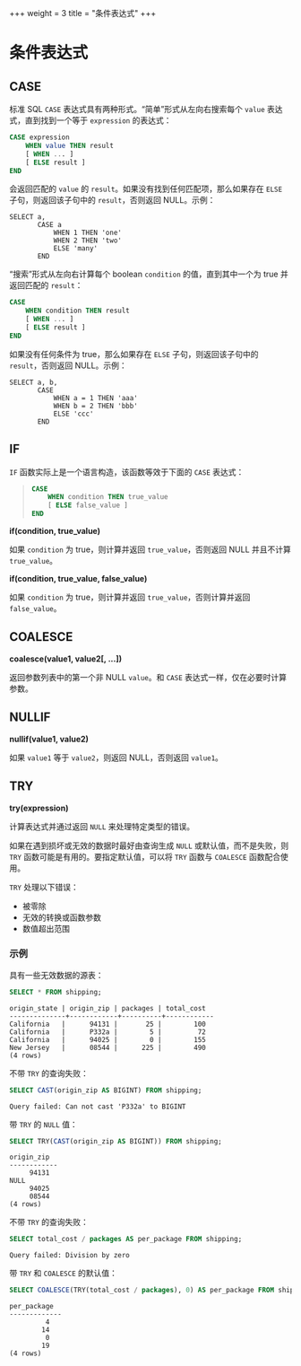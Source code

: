 +++
weight = 3
title = "条件表达式"
+++

# 条件表达式

## CASE

标准 SQL `CASE` 表达式具有两种形式。“简单”形式从左向右搜索每个 `value` 表达式，直到找到一个等于 `expression` 的表达式：

``` sql
CASE expression
    WHEN value THEN result
    [ WHEN ... ]
    [ ELSE result ]
END
```

会返回匹配的 `value` 的 `result`。如果没有找到任何匹配项，那么如果存在 `ELSE` 子句，则返回该子句中的 `result`，否则返回 NULL。示例：

    SELECT a,
           CASE a
               WHEN 1 THEN 'one'
               WHEN 2 THEN 'two'
               ELSE 'many'
           END

“搜索”形式从左向右计算每个 boolean `condition` 的值，直到其中一个为 true 并返回匹配的 `result`：

``` sql
CASE
    WHEN condition THEN result
    [ WHEN ... ]
    [ ELSE result ]
END
```

如果没有任何条件为 true，那么如果存在 `ELSE` 子句，则返回该子句中的 `result`，否则返回 NULL。示例：

    SELECT a, b,
           CASE
               WHEN a = 1 THEN 'aaa'
               WHEN b = 2 THEN 'bbb'
               ELSE 'ccc'
           END

## IF

`IF` 函数实际上是一个语言构造，该函数等效于下面的 `CASE` 表达式：

> ``` sql
> CASE
>     WHEN condition THEN true_value
>     [ ELSE false_value ]
> END
> ```

**if(condition, true\_value)**

如果 `condition` 为 true，则计算并返回 `true_value`，否则返回 NULL 并且不计算 `true_value`。

**if(condition, true\_value, false\_value)**

如果 `condition` 为 true，则计算并返回 `true_value`，否则计算并返回 `false_value`。

## COALESCE

**coalesce(value1, value2\[, ...])**

返回参数列表中的第一个非 NULL `value`。和 `CASE` 表达式一样，仅在必要时计算参数。

## NULLIF

**nullif(value1, value2)**

如果 `value1` 等于 `value2`，则返回 NULL，否则返回 `value1`。

## TRY

**try(expression)**

计算表达式并通过返回 `NULL` 来处理特定类型的错误。

如果在遇到损坏或无效的数据时最好由查询生成 `NULL` 或默认值，而不是失败，则 `TRY` 函数可能是有用的。要指定默认值，可以将 `TRY` 函数与 `COALESCE` 函数配合使用。

`TRY` 处理以下错误：

- 被零除
- 无效的转换或函数参数
- 数值超出范围

### 示例

具有一些无效数据的源表：

``` sql
SELECT * FROM shipping;
```

```
origin_state | origin_zip | packages | total_cost
--------------+------------+----------+------------
California   |      94131 |       25 |        100
California   |      P332a |        5 |         72
California   |      94025 |        0 |        155
New Jersey   |      08544 |      225 |        490
(4 rows)
```

不带 `TRY` 的查询失败：

``` sql
SELECT CAST(origin_zip AS BIGINT) FROM shipping;
```

```
Query failed: Can not cast 'P332a' to BIGINT
```

带 `TRY` 的 `NULL` 值：

``` sql
SELECT TRY(CAST(origin_zip AS BIGINT)) FROM shipping;
```

```
origin_zip
------------
     94131
NULL
     94025
     08544
(4 rows)
```

不带 `TRY` 的查询失败：

``` sql
SELECT total_cost / packages AS per_package FROM shipping;
```

```
Query failed: Division by zero
```

带 `TRY` 和 `COALESCE` 的默认值：

``` sql
SELECT COALESCE(TRY(total_cost / packages), 0) AS per_package FROM shipping;
```

```
per_package
-------------
         4
        14
         0
        19
(4 rows)
```